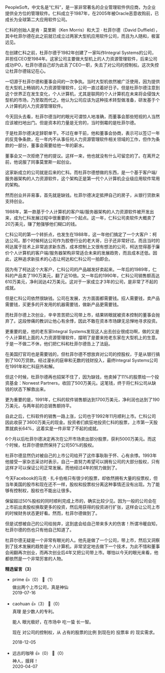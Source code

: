 PeopleSoft，中文名是“仁科”，是一家非常著名的企业管理软件供应商，为企业提供全方位的管理软件。仁科成立于1987年，在2005年被Oracle恶意收购前，已成长为全球第二大应用软件公司。

仁科的创始人是肯 · 莫里斯（Ken Morris）和大卫 · 杜菲尔德（David Duffield），其中杜菲尔德在此之前就已成立过两家大型机应用软件公司，而且为人随和，极富远见。

在创建仁科之前，杜菲尔德于1982年创建了一家叫作Integral Systems的公司，并担任CEO至1984年。这家公司主要做大型机上的人力资源管理软件，后来公司成功IPO，杜菲尔德自己却为此丢了CEO一职，失去了对公司的控制权。这次失控让杜菲尔德铭记在心。

一切源于杜菲尔德和董事会间的一次争执。当时大型机依然被广泛使用，因为提供在大型机上畅销的人力资源管理软件，公司一直过着好日子。但是杜菲尔德注意到这个世界正在发生变化，个人计算机，尤其是联网的个人计算机在未来将会侵蚀大型机的市场，乃至取而代之。他认为公司应该为这种技术转型做准备，研发基于个人计算机的人力资源管理软件。

今天回头去看，杜菲尔德当时的眼光可谓惊人地准确，而董事会那些短视的人当然应该被扫地出门。但是资本的力量是无穷的，当时倒霉的是杜菲尔德。

于是杜菲尔德决定辞职单干。不过在单干前，他和董事会协商，表示可以签订一年的反竞争条款，在一年内不从事任何人力资源管理软件相关领域的工作，但作为条款的一部分，董事会需要给他一年的薪水。

董事会又一次拒绝了他的提议。这样一来，他也就没有什么可留恋的了。在离开之前，他说服了同事莫里斯一起创业。

这家新成立的公司就是后来的仁科。而杜菲尔德想做的东西，是一个基于客户端/服务器架构的人力资源软件，这个架构正是第一代个人计算机企业级应用软件常用的架构。

然而创业并非易事，首先就是缺钱。杜菲尔德决定抵押自己的房子，从银行贷款来支持创业。

1988年，第一款基于个人计算机的客户端/服务器架构的人力资源软件被开发出来，成为仁科发展过程中很重要的一个起点。这一年，仁科公司卖软件大概卖了20万美元，赚了勉强够他们糊口的钱。

仁科公司的第一个转折点，也发生在1988年，这一年他们搞定了一个大客户：柯达公司。那个时候柯达公司作为胶卷行业的老大哥，日子还非常好过。而且当时的柯达属于技术上非常追求新东西，成本控制上又很有想法的公司，柯达觉得基于廉价个人计算机的客户端/服务器架构非常适合未来的发展趋势，而且成本还低。因此，这种追求新技术的心态让柯达和仁科公司一拍即合。

因为有了柯达这个大客户，仁科公司的产品越发好卖起来。一年后的1989年，仁科的产品卖了190万美元，翻了近10倍。又一年后的1990年，仁科公司销售额高达610万美元，净利润达42万美元。这对于一家成立才3年的公司，是非常了不起的成就。

但是仁科公司依然很缺钱。公司在发展，方方面面都需要钱。招人需要钱，卖产品需要钱，买更多的开发用的机器需要钱，做新产品更需要钱。

而杜菲尔德上次创业，辛辛苦苦把公司带上市，结果转眼就被资本控制的董事会抛弃了。这段惨痛的教训让他心有余悸，因此不敢在资本市场肆无忌惮地寻求投资。

更重要的是，他的老东家Integral Systems发现这人出去创业很成功啊，做的又是个人计算机上面的人力资源管理软件，摆明了是要来抢老东家在大型机上的生意。于是一不做二不休，他们把仁科和杜菲尔德告上了法庭。

在美国打官司也是需要钱的，但杜菲尔德不想放弃对公司的控股权，于是从银行搞到了100万贷款。经过漫长的庭审和无数的钱财投入，最终Integral Systems公司在1991年和仁科庭外和解。

但这个时候，杜菲尔德再也招架不住了，因为缺钱，他卖掉了11%的股票给一个投资基金：Norwest Partners，收回了500万美元。这笔钱，终于将仁科公司从缺钱的状态下解救出来。

更为重要的是，1991年，仁科的软件销售额达到1700万美元，净利润也达到了190万美元，与两年前的总销售额持平。

自此之后，仁科软件的销售一路上涨，公司也于1992年11月顺利上市。仁科公司因此收获了3600万美元的现金。投资者们疯狂地投资仁科的股票，上市第一天股票就疯长64%，这着实是一件非常了不起的成就。

6个月以后杜菲尔德决定再次在公开市场卖出部分股票，获利5000万美元。而这个时候，杜菲尔德依然保持了公司50%的股权。

杜菲尔德显然仍对被自己的上市公司给开了这件事耿耿于怀、心有余悸。1993年他接受一家杂志采访时表示，自己一直努力希望可以拥有公司的大部分股权，只有这样才可以保证公司正常发展。而他经过4年的努力做到了。

今天Facebook的马克 · 扎卡伯格只有很少的股票，却依然拥有大量的投票权，但当年美国的股市和现在还不一样，股权和投票权分离这种事情还没有出现。为了能够有控制权，股权也不能出让很多。

保留超过50%股权的同时顺利完成上市的，确实比较少见。因为一般的公司会在上市前出卖股权换取更多的投资，然后用获得的投资进行扩张，这样会让公司上市的时候财务状态更好看。然而，杜菲尔德做到了。

但是试想被自己的公司给抛弃，这到底会给自己带来多大的伤害！所谓冷暖自知，杜菲尔德的伤也只有他自己知道了。

杜菲尔德无疑是一个非常有眼光的人。他先是做了一个公司，带上市，然后又洞察到了技术发展的趋势是个人计算机，非常坚定地去做下一个技术，为此不惜和董事会闹翻再次创业，而再次创业后4年又把公司带上市。哪怕以今天的眼光来看，他都依然是一个非常厉害的人物。
<div><strong>精选留言（3）</strong></div><ul>
<li><span>prime</span> 👍（0） 💬（1）<div>做出两个上市公司，真是神仙</div>2019-07-16</li><br/><li><span>caohuan</span> 👍（3） 💬（0）<div>真理 是少数人的专利。

能人 眼光极好，在市场中 吃一蛰 长一智。

现在 对公司的控制权，从 占有的股票的比例 到现在的 投票率 的 现实需求。</div>2018-12-05</li><br/><li><span>远古的咖啡</span> 👍（0） 💬（0）<div>神人，膜拜！</div>2020-04-07</li><br/>
</ul>